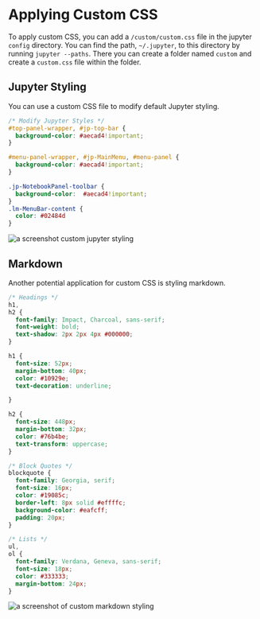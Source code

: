# Applying Custom CSS

To apply custom CSS, you can add a `/custom/custom.css` file in the jupyter `config` directory. You can find the path, `~/.jupyter`, to this directory by running `jupyter --paths`. There you can create a folder named `custom` and create a `custom.css` file within the folder.

## Jupyter Styling

You can use a custom CSS file to modify default Jupyter styling.

```css
/* Modify Jupyter Styles */
#top-panel-wrapper, #jp-top-bar {
  background-color: #aecad4!important;
}

#menu-panel-wrapper, #jp-MainMenu, #menu-panel {
  background-color: #aecad4!important;
}

.jp-NotebookPanel-toolbar {
  background-color:  #aecad4!important;
}
.lm-MenuBar-content {
  color: #02484d
}
```

![a screenshot custom jupyter styling](https://user-images.githubusercontent.com/12378147/245519958-17ce04e7-edc2-434e-8d93-a5c2de9fb225.png)

## Markdown

Another potential application for custom CSS is styling markdown.

```css
/* Headings */
h1,
h2 {
  font-family: Impact, Charcoal, sans-serif;
  font-weight: bold;
  text-shadow: 2px 2px 4px #000000;
}

h1 {
  font-size: 52px;
  margin-bottom: 40px;
  color: #10929e;
  text-decoration: underline;

}

h2 {
  font-size: 448px;
  margin-bottom: 32px;
  color: #76b4be;
  text-transform: uppercase;
}

/* Block Quotes */
blockquote {
  font-family: Georgia, serif;
  font-size: 16px;
  color: #19085c;
  border-left: 8px solid #effffc;
  background-color: #eafcff;
  padding: 20px;
}

/* Lists */
ul,
ol {
  font-family: Verdana, Geneva, sans-serif;
  font-size: 18px;
  color: #333333;
  margin-bottom: 24px;
}
```

![a screenshot of custom markdown styling](https://user-images.githubusercontent.com/12378147/245520291-968848d3-d336-4523-a046-023b15082ff8.png)
